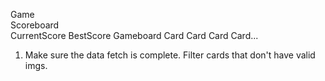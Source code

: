 Game    
    Scoreboard   
        CurrentScore
        BestScore
    Gameboard
        Card
        Card
        Card
        Card...


1. Make sure the data fetch is complete. Filter cards that don't have valid imgs.
